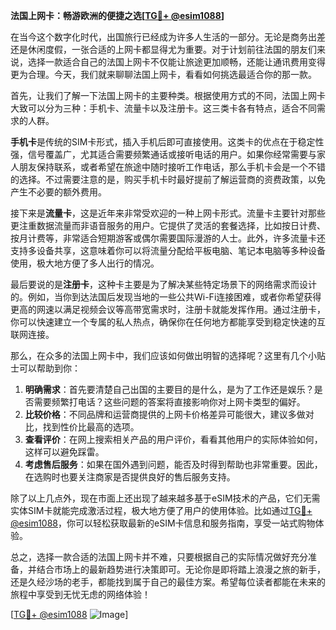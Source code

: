 **法国上网卡：畅游欧洲的便捷之选[[TG💪+ @esim1088](https://t.me/s/esim1088)]**

在当今这个数字化时代，出国旅行已经成为许多人生活的一部分。无论是商务出差还是休闲度假，一张合适的上网卡都显得尤为重要。对于计划前往法国的朋友们来说，选择一款适合自己的法国上网卡不仅能让旅途更加顺畅，还能让通讯费用变得更为合理。今天，我们就来聊聊法国上网卡，看看如何挑选最适合你的那一款。

首先，让我们了解一下法国上网卡的主要种类。根据使用方式的不同，法国上网卡大致可以分为三种：手机卡、流量卡以及注册卡。这三类卡各有特点，适合不同需求的人群。

**手机卡**是传统的SIM卡形式，插入手机后即可直接使用。这类卡的优点在于稳定性强，信号覆盖广，尤其适合需要频繁通话或接听电话的用户。如果你经常需要与家人朋友保持联系，或者希望在旅途中随时接听工作电话，那么手机卡会是一个不错的选择。不过需要注意的是，购买手机卡时最好提前了解运营商的资费政策，以免产生不必要的额外费用。

接下来是**流量卡**，这是近年来非常受欢迎的一种上网卡形式。流量卡主要针对那些更注重数据流量而非语音服务的用户。它提供了灵活的套餐选择，比如按日计费、按月计费等，非常适合短期游客或偶尔需要国际漫游的人士。此外，许多流量卡还支持多设备共享，这意味着你可以将流量分配给平板电脑、笔记本电脑等多种设备使用，极大地方便了多人出行的情况。

最后要说的是**注册卡**，这种卡主要是为了解决某些特定场景下的网络需求而设计的。例如，当你到达法国后发现当地的一些公共Wi-Fi连接困难，或者你希望获得更高的网速以满足视频会议等高带宽需求时，注册卡就能发挥作用。通过注册卡，你可以快速建立一个专属的私人热点，确保你在任何地方都能享受到稳定快速的互联网连接。

那么，在众多的法国上网卡中，我们应该如何做出明智的选择呢？这里有几个小贴士可以帮助到你：

1. **明确需求**：首先要清楚自己出国的主要目的是什么，是为了工作还是娱乐？是否需要频繁打电话？这些问题的答案将直接影响你对上网卡类型的偏好。
2. **比较价格**：不同品牌和运营商提供的上网卡价格差异可能很大，建议多做对比，找到性价比最高的选项。
3. **查看评价**：在网上搜索相关产品的用户评价，看看其他用户的实际体验如何，这样可以避免踩雷。
4. **考虑售后服务**：如果在国外遇到问题，能否及时得到帮助也非常重要。因此，在选购时也要关注商家是否提供良好的售后服务支持。

除了以上几点外，现在市面上还出现了越来越多基于eSIM技术的产品，它们无需实体SIM卡就能完成激活过程，极大地方便了用户的使用体验。比如通过[TG💪+ @esim1088](https://t.me/s/esim1088)，你可以轻松获取最新的eSIM卡信息和服务指南，享受一站式购物体验。

总之，选择一款合适的法国上网卡并不难，只要根据自己的实际情况做好充分准备，并结合市场上的最新趋势进行决策即可。无论你是即将踏上浪漫之旅的新手，还是久经沙场的老手，都能找到属于自己的最佳方案。希望每位读者都能在未来的旅程中享受到无忧无虑的网络体验！

[[TG💪+ @esim1088](https://t.me/s/esim1088) ![Image](https://i.postimg.cc/4NQfJmqS/Snipaste-2025-05-13-00-14-12.png)]